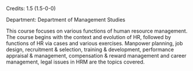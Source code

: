 Credits: 1.5 (1.5-0-0)

Department: Department of Management Studies

This course focuses on various functions of human resource management. The course begins with the context and evolution of HR, followed by functions of HR via cases and various exercises. Manpower planning, job design, recruitment & selection, training & development, performance appraisal & management, compensation & reward management and career management, legal issues in HRM are the topics covered.
